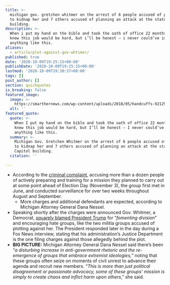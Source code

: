 ```yaml
---
title: >-
  michigan gov. gretchen whitmer on the arrest of 6 people accused of plotting
  to kidnap her and 7 others accused of planning an attack at the state capitol
  building.
description: >-
  When i put my hand on the bible and took the oath of office 22 months ago, i
  knew this job would be hard, but i’ll be honest – i never could’ve imagined
  anything like this.
aliases:
  - article/plot-against-gov-whtimer/
published: true
date: '2020-10-09T19:25:15+00:00'
publishDate: '2020-10-09T19:25:15+00:00'
lastmod: '2020-10-09T19:30:37+00:00'
tags: []
post_author: []
section: quickquotes
is_breaking: false
featured_image:
  image: >-
    https://smarthernews.com/wp-content/uploads/2018/05/handcuffs-921290_1280.jpg
  alt: ''
featured_quote:
  quote: >-
    When I put my hand on the bible and took the oath of office 22 months ago, I
    knew this job would be hard, but I’ll be honest – I never could’ve imagined
    anything like this.
  summary: >-
    Michigan Gov. Gretchen Whitmer on the arrest of 6 people accused of plotting
    to kidnap her and 7 others accused of planning an attack at the state
    Capitol building.
  citation: ''

---
```

*   According to the [criminal complaint](\"https://assets.documentcloud.org/documents/7223362/Michigan-Kidnapping-Conspiracy.pdf\"), accusing more than a dozen people of actively preparing and training for a mission they planned to carry out at some point ahead of Election Day (November 3), the group first met in June, and conducted surveillance for over two weeks throughout August and September.
    *   More charges and additional defendants are expected, according to Michigan Attorney General Dana Nessel.
*   Speaking shortly after the charges were announced Gov. Whitmer, a Democrat, [squarely blamed President Trump](\"https://www.facebook.com/GovGretchenWhitmer/videos/346049466647915\") for “_fomenting division_” and encouraging hate groups, like the two militia groups accused of plotting against her. The President responded later in the day during a Fox News interview, stating that his administration’s Justice Department is the one filing charges against those allegedly behind the plot.
*   **BIG PICTURE:** Michigan Attorney General Dana Nessel said there’s been “_a disturbing increase in anti-government rhetoric and the re-emergence of groups that embrace extremist ideologies,_” noting that these groups often seize on moments of civil unrest to advance their agenda and recruit new members. “_This is more than just political disagreement or passionate advocacy, some of these groups’ mission is simply to create chaos and inflict harm upon others_,” she said.